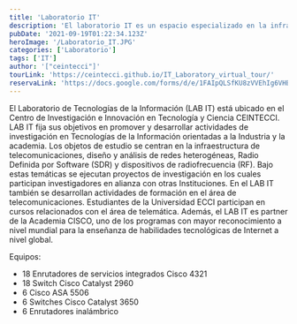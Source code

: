 ```yaml
---
title: 'Laboratorio IT'
description: 'El laboratorio IT es un espacio especializado en la infraestructura de redes de comunicaciones, plataformas de radiofrecuencia (RF).'
pubDate: '2021-09-19T01:22:34.123Z'
heroImage: '/Laboratorio_IT.JPG'
categories: ['Laboratorio']
tags: ['IT']
author: '["ceintecci"]'
tourLink: 'https://ceintecci.github.io/IT_Laboratory_virtual_tour/'
reservaLink: 'https://docs.google.com/forms/d/e/1FAIpQLSfKU8zVVEhIg6VHBrs6bl-SqebZp7P7CPASeR1L1yA_gKaBUA/viewform'
---
```


El Laboratorio de Tecnologías de la Información (LAB IT) está ubicado en el Centro de Investigación e Innovación en Tecnología y Ciencia CEINTECCI. LAB IT fija sus objetivos en promover y desarrollar actividades de investigación en Tecnologías de la Información orientadas a la Industria y la academia. Los objetos de estudio se centran en la infraestructura de telecomunicaciones, diseño y análisis de redes heterogéneas, Radio Definida por Software (SDR) y dispositivos de radiofrecuencia (RF). Bajo estas temáticas se ejecutan proyectos de investigación en los cuales participan investigadores en alianza con otras Instituciones. En el LAB IT también se desarrollan actividades de formación en el área de telecomunicaciones. Estudiantes de la Universidad ECCI participan en cursos relacionados con el área de telemática. Además, el LAB IT es partner de la Academia CISCO, uno de los programas con mayor reconocimiento a nivel mundial para la enseñanza de habilidades tecnológicas de Internet a nivel global.

Equipos:
-	18 Enrutadores de servicios integrados Cisco 4321 
-	18 Switch Cisco Catalyst 2960 
-	6 Cisco ASA 5506 
-	6 Switches Cisco Catalyst 3650 
-	6 Enrutadores inalámbrico
